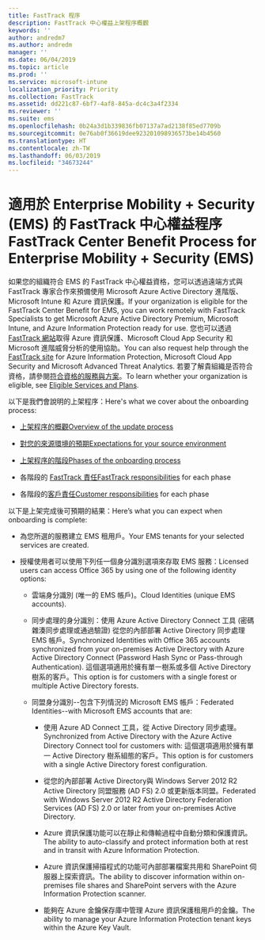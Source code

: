 ```yaml
---
title: FastTrack 程序
description: FastTrack 中心權益上架程序概觀
keywords: ''
author: andredm7
ms.author: andredm
manager: ''
ms.date: 06/04/2019
ms.topic: article
ms.prod: ''
ms.service: microsoft-intune
localization_priority: Priority
ms.collection: FastTrack
ms.assetid: dd221c87-6bf7-4af8-845a-dc4c3a4f2334
ms.reviewer: ''
ms.suite: ems
ms.openlocfilehash: 0b24a3d1b339836fb07137a7ad2138f85ed7709b
ms.sourcegitcommit: 0e76ab0f36619dee923201098936573be14b4560
ms.translationtype: HT
ms.contentlocale: zh-TW
ms.lasthandoff: 06/03/2019
ms.locfileid: "34673244"
---
```

# <a name="fasttrack-center-benefit-process-for-enterprise-mobility--security-ems"></a><span data-ttu-id="4893e-103">適用於 Enterprise Mobility + Security (EMS) 的 FastTrack 中心權益程序</span><span class="sxs-lookup"><span data-stu-id="4893e-103">FastTrack Center Benefit Process for Enterprise Mobility + Security (EMS)</span></span>
<span data-ttu-id="4893e-104">如果您的組織符合 EMS 的 FastTrack 中心權益資格，您可以透過遠端方式與 FastTrack 專家合作來預備使用 Microsoft Azure Active Directory 進階版、Microsoft Intune 和 Azure 資訊保護。</span><span class="sxs-lookup"><span data-stu-id="4893e-104">If your organization is eligible for the FastTrack Center Benefit for EMS, you can work remotely with FastTrack Specialists to get Microsoft Azure Active Directory Premium, Microsoft Intune, and Azure Information Protection ready for use.</span></span> <span data-ttu-id="4893e-105">您也可以透過 [FastTrack 網站](https://www.microsoft.com/fasttrack/microsoft-365/ems)取得 Azure 資訊保護、Microsoft Cloud App Security 和 Microsoft 進階威脅分析的使用協助。</span><span class="sxs-lookup"><span data-stu-id="4893e-105">You can also request help through the [FastTrack site](https://www.microsoft.com/fasttrack/microsoft-365/ems) for Azure Information Protection, Microsoft Cloud App Security and Microsoft Advanced Threat Analytics.</span></span> <span data-ttu-id="4893e-106">若要了解貴組織是否符合資格，請參閱[符合資格的服務與方案](M365-eligible-services-and-plans.md)。</span><span class="sxs-lookup"><span data-stu-id="4893e-106">To learn whether your organization is eligible, see [Eligible Services and Plans](M365-eligible-services-and-plans.md).</span></span>


<span data-ttu-id="4893e-107">以下是我們會說明的上架程序：</span><span class="sxs-lookup"><span data-stu-id="4893e-107">Here's what we cover about the onboarding process:</span></span>

-   [<span data-ttu-id="4893e-108">上架程序的概觀</span><span class="sxs-lookup"><span data-stu-id="4893e-108">Overview of the update process</span></span>](EMS-fasttrack-benefit-overview.md)

-   [<span data-ttu-id="4893e-109">對您的來源環境的預期</span><span class="sxs-lookup"><span data-stu-id="4893e-109">Expectations for your source environment</span></span>](EMS-source-environment-expectations.md)

-   [<span data-ttu-id="4893e-110">上架程序的階段</span><span class="sxs-lookup"><span data-stu-id="4893e-110">Phases of the onboarding process</span></span>](EMS-onboarding-phases.md)

-   <span data-ttu-id="4893e-111">各階段的 [FastTrack 責任](EMS-fasttrack-responsibilities.md)</span><span class="sxs-lookup"><span data-stu-id="4893e-111">[FastTrack responsibilities](EMS-fasttrack-responsibilities.md) for each phase</span></span>

-   <span data-ttu-id="4893e-112">各階段的[客戶責任](EMS-your-responsibilities.md)</span><span class="sxs-lookup"><span data-stu-id="4893e-112">[Customer responsibilities](EMS-your-responsibilities.md) for each phase</span></span>

<span data-ttu-id="4893e-113">以下是上架完成後可預期的結果：</span><span class="sxs-lookup"><span data-stu-id="4893e-113">Here’s what you can expect when onboarding is complete:</span></span>

-   <span data-ttu-id="4893e-114">為您所選的服務建立 EMS 租用戶。</span><span class="sxs-lookup"><span data-stu-id="4893e-114">Your EMS tenants for your selected services are created.</span></span>

-   <span data-ttu-id="4893e-115">授權使用者可以使用下列任一個身分識別選項來存取 EMS 服務：</span><span class="sxs-lookup"><span data-stu-id="4893e-115">Licensed users can access Office 365 by using one of the following identity options:</span></span>

    -   <span data-ttu-id="4893e-116">雲端身分識別 (唯一的 EMS 帳戶)。</span><span class="sxs-lookup"><span data-stu-id="4893e-116">Cloud Identities (unique EMS accounts).</span></span>

    -   <span data-ttu-id="4893e-117">同步處理的身分識別：使用 Azure Active Directory Connect 工具 (密碼雜湊同步處理或通過驗證) 從您的內部部署 Active Directory 同步處理 EMS 帳戶。</span><span class="sxs-lookup"><span data-stu-id="4893e-117">Synchronized Identities with Office 365 accounts synchronized from your on-premises Active Directory with Azure Active Directory Connect (Password Hash Sync or Pass-through Authentication).</span></span> <span data-ttu-id="4893e-118">這個選項適用於擁有單一樹系或多個 Active Directory 樹系的客戶。</span><span class="sxs-lookup"><span data-stu-id="4893e-118">This option is for customers with a single forest or multiple Active Directory forests.</span></span>

    -   <span data-ttu-id="4893e-119">同盟身分識別--包含下列情況的 Microsoft EMS 帳戶：</span><span class="sxs-lookup"><span data-stu-id="4893e-119">Federated Identities--with Microsoft EMS accounts that are:</span></span>

        -   <span data-ttu-id="4893e-120">使用 Azure AD Connect 工具，從 Active Directory 同步處理。</span><span class="sxs-lookup"><span data-stu-id="4893e-120">Synchronized from Active Directory with the Azure Active Directory Connect tool for customers with:</span></span> <span data-ttu-id="4893e-121">這個選項適用於擁有單一 Active Directory 樹系組態的客戶。</span><span class="sxs-lookup"><span data-stu-id="4893e-121">This option is for customers with a single Active Directory forest configuration.</span></span>

        -   <span data-ttu-id="4893e-122">從您的內部部署 Active Directory與 Windows Server 2012 R2 Active Directory 同盟服務 (AD FS) 2.0 或更新版本同盟。</span><span class="sxs-lookup"><span data-stu-id="4893e-122">Federated with Windows Server 2012 R2 Active Directory Federation Services (AD FS) 2.0 or later from your on-premises Active Directory.</span></span>

        -   <span data-ttu-id="4893e-123">Azure 資訊保護功能可以在靜止和傳輸過程中自動分類和保護資訊。</span><span class="sxs-lookup"><span data-stu-id="4893e-123">The ability to auto-classify and protect information both at rest and in transit with Azure Information Protection.</span></span> 

        -   <span data-ttu-id="4893e-124">Azure 資訊保護掃描程式的功能可內部部署檔案共用和 SharePoint 伺服器上探索資訊。</span><span class="sxs-lookup"><span data-stu-id="4893e-124">The ability to discover information within on-premises file shares and SharePoint servers with the Azure Information Protection scanner.</span></span> 

        -   <span data-ttu-id="4893e-125">能夠在 Azure 金鑰保存庫中管理 Azure 資訊保護租用戶的金鑰。</span><span class="sxs-lookup"><span data-stu-id="4893e-125">The ability to manage your Azure Information Protection tenant keys within the Azure Key Vault.</span></span> 
